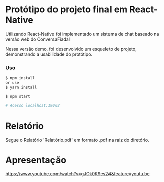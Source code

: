 
# Protótipo do projeto final em React-Native

Utilizando React-Native foi implementado um sistema de chat baseado na versão web do ConversaFiada!

Nessa versão demo, foi desenvolvido um esqueleto de projeto, demonstrando a usabilidade do protótipo.

### Uso

```sh
$ npm install
or use
$ yarn install
```

```sh
$ npm start

# Acesso localhost:19002

```
# Relatório

Segue o Relatório 'Relatório.pdf' em formato .pdf na raiz do diretório.

# Apresentação

https://www.youtube.com/watch?v=gJOk0K9es24&feature=youtu.be
